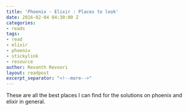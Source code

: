 ```yaml
---
title: 'Phoenix - Elixir : Places to look'
date: 2016-02-04 04:30:00 Z
categories:
- reads
tags:
- read
- elixir
- phoenix
- stickylink
- resource
author: Revanth Revoori
layout: readpost
excerpt_separator: "<!--more-->"
---
```


These are all the best places I can find for the solutions on phoenix and elixir in general.



